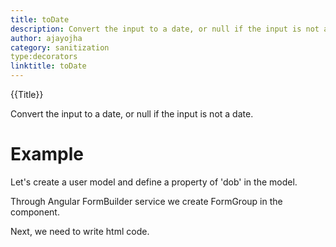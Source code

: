```yaml
---
title: toDate
description: Convert the input to a date, or null if the input is not a date.
author: ajayojha
category: sanitization
type:decorators
linktitle: toDate
---
```


<div class="title-bar top_title"><p>{{Title}}</p></div> <div class="title-bar"><p>Convert the input to a date, or null if the input is not a date.</p></div>

# Example  
Let's create a user model and define a property of 'dob' in the model.
<div component="app-code" key="toDate-add-model"></div> 

Through Angular FormBuilder service we create FormGroup in the component.

<div component="app-code" key="toDate-add-component"></div> 
Next, we need to write html code.
<div component="app-code" key="toDate-add-html"></div> 
<div component="app-example-runner" ref-component="app-toDate-add"></div>
